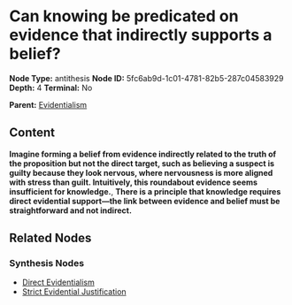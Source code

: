 # Can knowing be predicated on evidence that indirectly supports a belief?

**Node Type:** antithesis
**Node ID:** 5fc6ab9d-1c01-4781-82b5-287c04583929
**Depth:** 4
**Terminal:** No

**Parent:** [Evidentialism](evidentialism-synthesis-0492ec16-5e7d-4156-9b53-217d66f4d101.md)

## Content

**Imagine forming a belief from evidence indirectly related to the truth of the proposition but not the direct target, such as believing a suspect is guilty because they look nervous, where nervousness is more aligned with stress than guilt. Intuitively, this roundabout evidence seems insufficient for knowledge.**, **There is a principle that knowledge requires direct evidential support—the link between evidence and belief must be straightforward and not indirect.**

## Related Nodes

### Synthesis Nodes

- [Direct Evidentialism](direct-evidentialism-synthesis-fa491144-81d5-4d1d-b534-6b6e4834c52a.md)
- [Strict Evidential Justification](strict-evidential-justification-synthesis-1e3c037b-4660-4edd-9f47-75b4f0621433.md)

